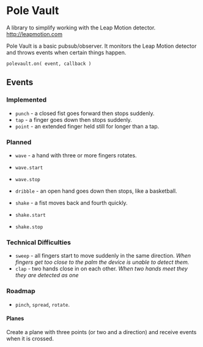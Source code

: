 # Pole Vault

A library to simplify working with the Leap Motion detector. http://leapmotion.com

Pole Vault is a basic pubsub/observer. It monitors the Leap Motion detector and throws events when certain things happen.

`polevault.on( event, callback )`

## Events

### Implemented

* `punch` - a closed fist goes forward then stops suddenly.
* `tap` - a finger goes down then stops suddenly.
* `point` - an extended finger held still for longer than a tap.

### Planned

* `wave` - a hand with three or more fingers rotates.
 * `wave.start`
 * `wave.stop`
 
* `dribble` - an open hand goes down then stops, like a basketball.
* `shake` - a fist moves back and fourth quickly.
 * `shake.start`
 * `shake.stop`

### Technical Difficulties
* `sweep` - all fingers start to move suddenly in the same direction. _When fingers get too close to the palm the device is unable to detect them._
* `clap` - two hands close in on each other. _When two hands meet they they are detected as one_


### Roadmap

* `pinch`, `spread`, `rotate`.

#### Planes

Create a plane with three points (or two and a direction) and receive events when it is crossed.